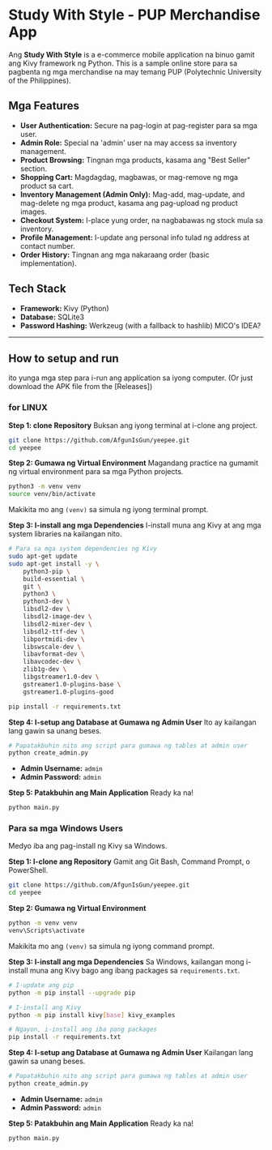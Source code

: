 # Study With Style - PUP Merchandise App

Ang **Study With Style** is a e-commerce mobile application na binuo gamit ang Kivy framework ng Python. This is a sample online store para sa pagbenta ng mga merchandise na may temang PUP (Polytechnic University of the Philippines).


## Mga Features

*   **User Authentication:** Secure na pag-login at pag-register para sa mga user.
*   **Admin Role:** Special na 'admin' user na may access sa inventory management.
*   **Product Browsing:** Tingnan mga products, kasama ang "Best Seller" section.
*   **Shopping Cart:** Magdagdag, magbawas, or mag-remove ng mga product sa cart.
*   **Inventory Management (Admin Only):** Mag-add, mag-update, and mag-delete ng mga product, kasama ang pag-upload ng product images.
*   **Checkout System:** I-place yung order, na nagbabawas ng stock mula sa inventory.
*   **Profile Management:** I-update ang personal info tulad ng address at contact number.
*   **Order History:** Tingnan ang mga nakaraang order (basic implementation).

## Tech Stack

*   **Framework:** Kivy (Python)
*   **Database:** SQLite3
*   **Password Hashing:** Werkzeug (with a fallback to hashlib) MICO's IDEA?

---

## How to setup and run

ito yunga mga step para i-run ang application sa iyong computer. (Or just download the APK file from the [Releases])

### for LINUX


**Step 1: clone Repository**
Buksan ang iyong terminal at i-clone ang project.
```bash
git clone https://github.com/AfgunIsGun/yeepee.git
cd yeepee
```

**Step 2: Gumawa ng Virtual Environment**
Magandang practice na gumamit ng virtual environment para sa mga Python projects.
```bash
python3 -m venv venv
source venv/bin/activate
```
Makikita mo ang `(venv)` sa simula ng iyong terminal prompt.

**Step 3: I-install ang mga Dependencies**
I-install muna ang Kivy at ang mga system libraries na kailangan nito.
```bash
# Para sa mga system dependencies ng Kivy
sudo apt-get update
sudo apt-get install -y \
    python3-pip \
    build-essential \
    git \
    python3 \
    python3-dev \
    libsdl2-dev \
    libsdl2-image-dev \
    libsdl2-mixer-dev \
    libsdl2-ttf-dev \
    libportmidi-dev \
    libswscale-dev \
    libavformat-dev \
    libavcodec-dev \
    zlib1g-dev \
    libgstreamer1.0-dev \
    gstreamer1.0-plugins-base \
    gstreamer1.0-plugins-good

pip install -r requirements.txt
```

**Step 4: I-setup ang Database at Gumawa ng Admin User**
Ito ay kailangan lang gawin sa unang beses.
```bash
# Papatakbuhin nito ang script para gumawa ng tables at admin user
python create_admin.py
```
*   **Admin Username:** `admin`
*   **Admin Password:** `admin`

**Step 5: Patakbuhin ang Main Application**
Ready ka na!
```bash
python main.py
```

### Para sa mga **Windows** Users

Medyo iba ang pag-install ng Kivy sa Windows.

**Step 1: I-clone ang Repository**
Gamit ang Git Bash, Command Prompt, o PowerShell.
```bash
git clone https://github.com/AfgunIsGun/yeepee.git
cd yeepee
```

**Step 2: Gumawa ng Virtual Environment**
```bash
python -m venv venv
venv\Scripts\activate
```
Makikita mo ang `(venv)` sa simula ng iyong command prompt.

**Step 3: I-install ang mga Dependencies**
Sa Windows, kailangan mong i-install muna ang Kivy bago ang ibang packages sa `requirements.txt`.
```bash
# I-update ang pip
python -m pip install --upgrade pip

# I-install ang Kivy
python -m pip install kivy[base] kivy_examples

# Ngayon, i-install ang iba pang packages
pip install -r requirements.txt
```

**Step 4: I-setup ang Database at Gumawa ng Admin User**
Kailangan lang gawin sa unang beses.
```bash
# Papatakbuhin nito ang script para gumawa ng tables at admin user
python create_admin.py
```
*   **Admin Username:** `admin`
*   **Admin Password:** `admin`

**Step 5: Patakbuhin ang Main Application**
Ready ka na!
```bash
python main.py
```
